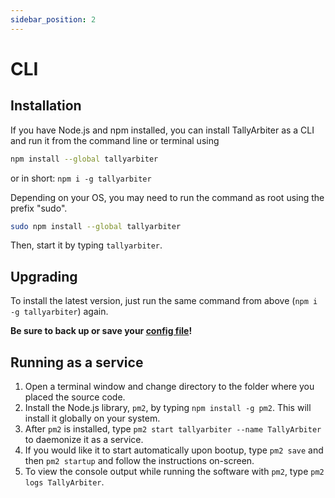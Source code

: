 ```yaml
---
sidebar_position: 2
---
```


# CLI

## Installation

If you have Node.js and npm installed, you can install TallyArbiter as a CLI and run it from the command line or terminal using

```bash
npm install --global tallyarbiter
```

or in short: `npm i -g tallyarbiter`

Depending on your OS, you may need to run the command as root using the prefix "sudo".

```bash
sudo npm install --global tallyarbiter
```

Then, start it by typing `tallyarbiter`.

## Upgrading

To install the latest version, just run the same command from above (`npm i -g tallyarbiter`) again.

**Be sure to back up or save your [config file](../usage/control-interface.md#configuration)!**

## Running as a service

1. Open a terminal window and change directory to the folder where you placed the source code.
1. Install the Node.js library, `pm2`, by typing `npm install -g pm2`. This will install it globally on your system.
1. After `pm2` is installed, type `pm2 start tallyarbiter --name TallyArbiter` to daemonize it as a service.
1. If you would like it to start automatically upon bootup, type `pm2 save` and then `pm2 startup` and follow the instructions on-screen.
1. To view the console output while running the software with `pm2`, type `pm2 logs TallyArbiter`.
